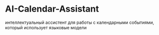 # AI-Calendar-Assistant
интеллектуальный ассистент для работы с календарными событиями, который использует языковые модели
